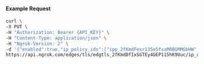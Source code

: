 <!-- Code generated for API Clients. DO NOT EDIT. -->

#### Example Request

```bash
curl \
-X PUT \
-H "Authorization: Bearer {API_KEY}" \
-H "Content-Type: application/json" \
-H "Ngrok-Version: 2" \
-d '{"enabled":true,"ip_policy_ids":["ipp_2fKmdFesr135e5fxaM0BGMMGbHW","ipp_2fKmdEQ9JveCWycNhEL9yUDIBEB"]}' \
https://api.ngrok.com/edges/tls/edgtls_2fKmdDfIxSGTEy4GEP115hK9Uuc/ip_restriction
```
